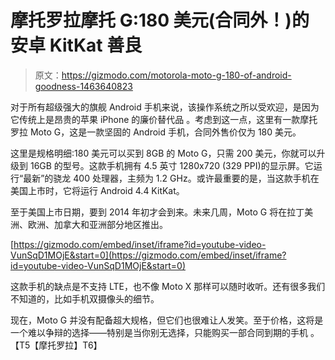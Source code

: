 # 摩托罗拉摩托 G:180 美元(合同外！)的安卓 KitKat 善良

> 原文：<https://gizmodo.com/motorola-moto-g-180-of-android-goodness-1463640823>

对于所有超级强大的旗舰 Android 手机来说，该操作系统之所以受欢迎，是因为它传统上是昂贵的苹果 iPhone 的廉价替代品 。考虑到这一点，这里有一款摩托罗拉 Moto G，这是一款坚固的 Android 手机，合同外售价仅为 180 美元。



这里是规格明细:180 美元可以买到 8GB 的 Moto G，只需 200 美元，你就可以升级到 16GB 的型号。这款手机拥有 4.5 英寸 1280x720 (329 PPI)的显示屏。它运行“最新”的骁龙 400 处理器，主频为 1.2 GHz。或许最重要的是，当这款手机在美国上市时，它将运行 Android 4.4 KitKat。

至于美国上市日期，要到 2014 年初才会到来。未来几周，Moto G 将在拉丁美洲、欧洲、加拿大和亚洲部分地区推出。

 [https://gizmodo.com/embed/inset/iframe?id=youtube-video-VunSqD1MOjE&start=0](https://gizmodo.com/embed/inset/iframe?id=youtube-video-VunSqD1MOjE&start=0) 

这款手机的缺点是不支持 LTE，也不像 Moto X 那样可以随时收听。还有很多我们不知道的，比如手机双摄像头的细节。

现在，Moto G 并没有配备超大规格，但它们也很难让人发笑。至于价格，这将是一个难以争辩的选择——特别是当你别无选择，只能购买一部合同到期的手机 。【T5【摩托罗拉】T6】
